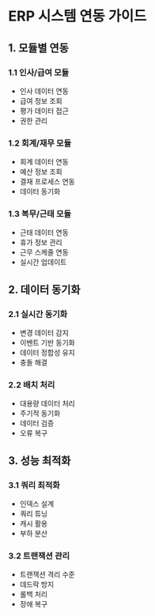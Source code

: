 # ERP 시스템 연동 가이드

## 1. 모듈별 연동

### 1.1 인사/급여 모듈
- 인사 데이터 연동
- 급여 정보 조회
- 평가 데이터 접근
- 권한 관리

### 1.2 회계/재무 모듈
- 회계 데이터 연동
- 예산 정보 조회
- 결재 프로세스 연동
- 데이터 동기화

### 1.3 복무/근태 모듈
- 근태 데이터 연동
- 휴가 정보 관리
- 근무 스케줄 연동
- 실시간 업데이트

## 2. 데이터 동기화

### 2.1 실시간 동기화
- 변경 데이터 감지
- 이벤트 기반 동기화
- 데이터 정합성 유지
- 충돌 해결

### 2.2 배치 처리
- 대용량 데이터 처리
- 주기적 동기화
- 데이터 검증
- 오류 복구

## 3. 성능 최적화

### 3.1 쿼리 최적화
- 인덱스 설계
- 쿼리 튜닝
- 캐시 활용
- 부하 분산

### 3.2 트랜잭션 관리
- 트랜잭션 격리 수준
- 데드락 방지
- 롤백 처리
- 장애 복구 